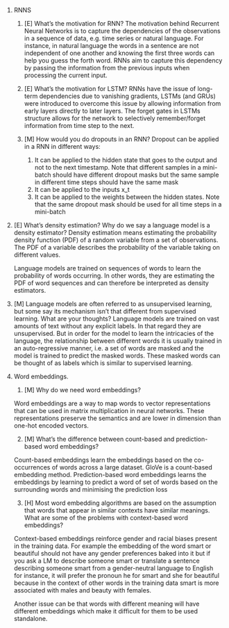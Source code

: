 1. RNNS
    1. [E] What’s the motivation for RNN?
        The motivation behind Recurrent Neural Networks is to capture the dependencies of the observations in a sequence of data, e.g. time series or natural language. For instance, in natural language the words in a sentence are not independent of one another and knowing the first three words can help you guess the forth word. RNNs aim to capture this dependency by passing the information from the previous inputs when processing the current input.
    1. [E] What’s the motivation for LSTM?
        RNNs have the issue of long-term dependencies due to vanishing gradients, LSTMs (and GRUs) were introduced to overcome this issue by allowing information from early layers directly to later layers. The forget gates in LSTMs structure allows for the network to selectively remember/forget information from time step to the next.
    1. [M] How would you do dropouts in an RNN?
        Dropout can be applied in a RNN in different ways:

        1. It can be applied to the hidden state that goes to the output and not to the next timestamp. Note that different samples in a mini-batch should have different dropout masks but the same sample in different time steps should have the same mask
        2. It can be applied to the inputs x_t
        3. It can be applied to the weights between the hidden states. Note that the same dropout mask should be used for all time steps in a mini-batch
2. [E] What’s density estimation? Why do we say a language model is a density estimator?
    Density estimation means estimating the probability density function (PDF) of a random variable from a set of observations. The PDF of a variable describes the probability of the variable taking on different values. 

    Language models are trained on sequences of words to learn the probability of words occurring. In other words, they are estimating the PDF of word sequences and can therefore be interpreted as density estimators.
3. [M] Language models are often referred to as unsupervised learning, but some say its mechanism isn’t that different from supervised learning. What are your thoughts?
    Language models are trained on vast amounts of text without any explicit labels. In that regard they are unsupervised. But in order for the model to learn the intricacies of the language, the relationship between different words it is usually trained in an auto-regressive manner, i.e. a set of words are masked and the model is trained to predict the masked words. These masked words can be thought of as labels which is similar to supervised learning.
4. Word embeddings.
    
    1. [M] Why do we need word embeddings?
    
    Word embeddings are a way to map words to vector representations that can be used in matrix multiplication in neural networks. These representations preserve the semantics and are lower in dimension than one-hot encoded vectors.
    
    2. [M] What’s the difference between count-based and prediction-based word embeddings?
    
    Count-based embeddings learn the embeddings based on the co-occurrences of words across a large dataset. GloVe is a count-based embedding method. Prediction-based word embeddings learns the embeddings by learning to predict a word of set of words based on the surrounding words and minimising the prediction loss
    
    3. [H] Most word embedding algorithms are based on the assumption that words that appear in similar contexts have similar meanings. What are some of the problems with context-based word embeddings?
    
    Context-based embeddings reinforce gender and racial biases present in the training data. For example the embedding of the word smart or beautiful should not have any gender preferences baked into it but if you ask a LM to describe someone smart or translate a sentence describing someone smart from a gender-neutral language to English for instance, it will prefer the pronoun he for smart and she for beautiful because in the context of other words in the training data smart is more associated with males and beauty with females. 
    
    Another issue can be that words with different meaning will have different embeddings which make it difficult for them to be used standalone.